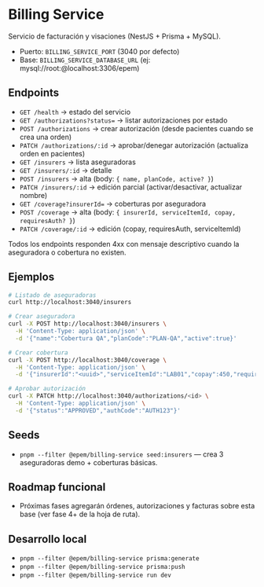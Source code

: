 # Billing Service

Servicio de facturación y visaciones (NestJS + Prisma + MySQL).

- Puerto: `BILLING_SERVICE_PORT` (3040 por defecto)
- Base: `BILLING_SERVICE_DATABASE_URL` (ej: mysql://root:@localhost:3306/epem)

## Endpoints
- `GET /health` → estado del servicio
- `GET /authorizations?status=` → listar autorizaciones por estado
- `POST /authorizations` → crear autorización (desde pacientes cuando se crea una orden)
- `PATCH /authorizations/:id` → aprobar/denegar autorización (actualiza orden en pacientes)
- `GET /insurers` → lista aseguradoras
- `GET /insurers/:id` → detalle
- `POST /insurers` → alta (body: `{ name, planCode, active? }`)
- `PATCH /insurers/:id` → edición parcial (activar/desactivar, actualizar nombre)
- `GET /coverage?insurerId=` → coberturas por aseguradora
- `POST /coverage` → alta (body: `{ insurerId, serviceItemId, copay, requiresAuth? }`)
- `PATCH /coverage/:id` → edición (copay, requiresAuth, serviceItemId)

Todos los endpoints responden 4xx con mensaje descriptivo cuando la aseguradora o cobertura no existen.

## Ejemplos
```bash
# Listado de aseguradoras
curl http://localhost:3040/insurers

# Crear aseguradora
curl -X POST http://localhost:3040/insurers \
  -H 'Content-Type: application/json' \
  -d '{"name":"Cobertura QA","planCode":"PLAN-QA","active":true}'

# Crear cobertura
curl -X POST http://localhost:3040/coverage \
  -H 'Content-Type: application/json' \
  -d '{"insurerId":"<uuid>","serviceItemId":"LAB01","copay":450,"requiresAuth":false}'

# Aprobar autorización
curl -X PATCH http://localhost:3040/authorizations/<id> \
  -H 'Content-Type: application/json' \
  -d '{"status":"APPROVED","authCode":"AUTH123"}'
```

## Seeds
- `pnpm --filter @epem/billing-service seed:insurers` — crea 3 aseguradoras demo + coberturas básicas.

## Roadmap funcional
- Próximas fases agregarán órdenes, autorizaciones y facturas sobre esta base (ver fase 4+ de la hoja de ruta).

## Desarrollo local
- `pnpm --filter @epem/billing-service prisma:generate`
- `pnpm --filter @epem/billing-service prisma:push`
- `pnpm --filter @epem/billing-service run dev`
